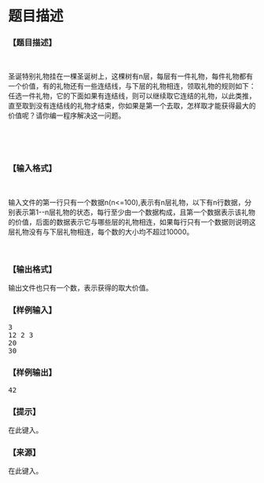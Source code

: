 # 题目描述


<h3>
【题目描述】
</h3>
<p>
<br/>
</p>
<p>
圣诞特别礼物挂在一棵圣诞树上，这棵树有n层，每层有一件礼物，每件礼物都有一个价值，有的礼物还有一些连结线，与下层的礼物相连，领取礼物的规则如下：任选一件礼物，它的下面如果有连结线，则可以继续取它连结的礼物，以此类推，直至取到没有连结线的礼物才结束，你如果是第一个去取，怎样取才能获得最大的价值呢？请你编一程序解决这一问题。
</p>
<p>
<br/>
</p>
<p>
<br/>
</p>
<h3>
【输入格式】
</h3>
<p>
<br/>
</p>
<p>
输入文件的第一行只有一个数据n(n&lt;=100),表示有n层礼物，以下有n行数据，分别表示第1--n层礼物的状态，每行至少由一个数据构成，且第一个数据表示该礼物的价值，后面的数据表示它与哪些层的礼物相连，如果每行只有一个数据则说明这层礼物没有与下层礼物相连，每个数的大小均不超过10000。
</p>
<p>
<br/>
</p>
<h3>
【输出格式】
</h3>
<p>
输出文件也只有一个数，表示获得的取大价值。
</p>
<h3>
【样例输入】
</h3>
<pre>3
12 2 3
20
30</pre>
<h3>
【样例输出】
</h3>
<pre>42</pre>
<h3>
【提示】
</h3>
<p>
在此键入。
</p>
<h3>
【来源】
</h3>
<p>
在此键入。
</p>
